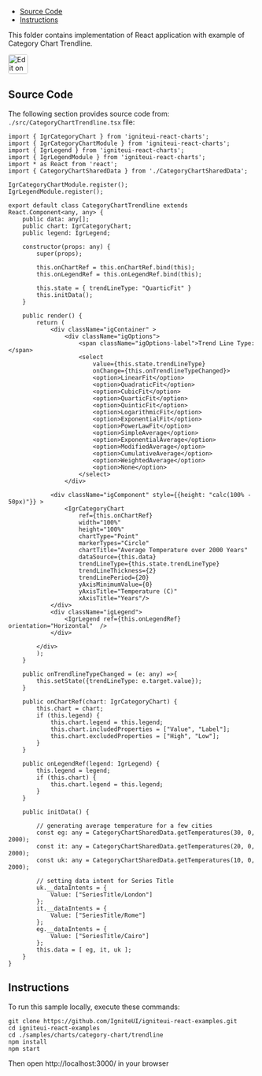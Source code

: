 <!-- NOTE: do not change this file because it will be auto re-generated from template file: -->
<!-- https://github.com/IgniteUI/igniteui-react-examples/tree/master/templates/sample/ReadMe.md -->

<!-- ## Table of Contents -->
<!-- - [Sample Preview](#Sample-Preview) -->
- [Source Code](#Source-Code)
- [Instructions](#Instructions)

This folder contains implementation of React application with example of Category Chart Trendline.
<!-- in the Category Chart component -->
<!-- [Category Chart](https://infragistics.com/Reactsite/components/category-chart.html) -->

<html lang="en" xmlns="http://www.w3.org/1999/xhtml">
    <body>
        <a target="_blank" href="https://codesandbox.io/s/github/IgniteUI/igniteui-react-examples/tree/master/samples/charts/category-chart/trendline?fontsize=14&hidenavigation=1&theme=dark&view=preview&file=/src/CategoryChartTrendline.tsx" rel="noopener noreferrer">
            <img height="40px" style="border-radius: 0.25rem" alt="Edit on CodeSandbox" src="https://static.infragistics.com/xplatform/images/sandbox/code.png"/>
        </a>
        <!-- <a target="_blank"
href="https://codesandbox.io/s/github/IgniteUI/igniteui-react-examples/tree/master/samples/maps/geo-map/binding-csv-points?fontsize=14&hidenavigation=1&theme=dark&view=preview">
            <img alt="Edit Sample" src="https://codesandbox.io/static/img/play-codesandbox.svg"/>
        </a> -->
        <!-- <a target="_blank" style="margin-left: 0.5rem"
href="https://codesandbox.io/embed/github/IgniteUI/igniteui-react-examples/tree/master/samples/charts/category-chart/trendline?fontsize=14&hidenavigation=1&theme=dark&view=preview&file=/src/CategoryChartTrendline.tsx">
            <img height="40px" style="border-radius: 5px" alt="View on CodeSandbox" src="https://static.infragistics.com/xplatform/images/sandbox/view.png"/>
        </a> -->
        <!-- <a target="_blank"
href="https://codesandbox.io/embed/github/IgniteUI/igniteui-react-examples/tree/master/samples/maps/geo-map/binding-csv-points?fontsize=14&hidenavigation=1&theme=dark&view=preview">
            <img alt="View on CodeSandbox" src="https://static.infragistics.com/xplatform/images/sandbox/view.png"/>
        </a>
https://codesandbox.io/embed/react-treemap-overview-rtb45
https://codesandbox.io/static/img/play-codesandbox.svg
https://codesandbox.io/embed/react-treemap-overview-rtb45?view=browser -->
    </body>
</html>

<!-- ## Sample Preview -->

<!-- <iframe
  src="https://codesandbox.io/embed/github/IgniteUI/igniteui-react-examples/tree/master/samples/charts/category-chart/trendline?fontsize=14&hidenavigation=1&theme=dark&view=preview&file=/src/CategoryChartTrendline.tsx"
  style="width:100%; height:400px; border:0; border-radius: 4px; overflow:hidden;"
  allow="accelerometer; ambient-light-sensor; camera; encrypted-media; geolocation; gyroscope; hid; microphone; midi; payment; usb; vr"
  sandbox="allow-forms allow-modals allow-popups allow-presentation allow-same-origin allow-scripts"
></iframe> -->

## Source Code

The following section provides source code from:
`./src/CategoryChartTrendline.tsx` file:

```tsx
import { IgrCategoryChart } from 'igniteui-react-charts';
import { IgrCategoryChartModule } from 'igniteui-react-charts';
import { IgrLegend } from 'igniteui-react-charts';
import { IgrLegendModule } from 'igniteui-react-charts';
import * as React from 'react';
import { CategoryChartSharedData } from './CategoryChartSharedData';

IgrCategoryChartModule.register();
IgrLegendModule.register();

export default class CategoryChartTrendline extends React.Component<any, any> {
    public data: any[];
    public chart: IgrCategoryChart;
    public legend: IgrLegend;

    constructor(props: any) {
        super(props);

        this.onChartRef = this.onChartRef.bind(this);
        this.onLegendRef = this.onLegendRef.bind(this);

        this.state = { trendLineType: "QuarticFit" }
        this.initData();
    }

    public render() {
        return (
            <div className="igContainer" >
                <div className="igOptions">
                    <span className="igOptions-label">Trend Line Type: </span>
                    <select
                        value={this.state.trendLineType}
                        onChange={this.onTrendlineTypeChanged}>
                        <option>LinearFit</option>
                        <option>QuadraticFit</option>
                        <option>CubicFit</option>
                        <option>QuarticFit</option>
                        <option>QuinticFit</option>
                        <option>LogarithmicFit</option>
                        <option>ExponentialFit</option>
                        <option>PowerLawFit</option>
                        <option>SimpleAverage</option>
                        <option>ExponentialAverage</option>
                        <option>ModifiedAverage</option>
                        <option>CumulativeAverage</option>
                        <option>WeightedAverage</option>
                        <option>None</option>
                    </select>
                </div>

            <div className="igComponent" style={{height: "calc(100% - 50px)"}} >
                <IgrCategoryChart
                    ref={this.onChartRef}
                    width="100%"
                    height="100%"
                    chartType="Point"
                    markerTypes="Circle"
                    chartTitle="Average Temperature over 2000 Years"
                    dataSource={this.data}
                    trendLineType={this.state.trendLineType}
                    trendLineThickness={2}
                    trendLinePeriod={20}
                    yAxisMinimumValue={0}
                    yAxisTitle="Temperature (C)"
                    xAxisTitle="Years"/>
            </div>
            <div className="igLegend">
                <IgrLegend ref={this.onLegendRef} orientation="Horizontal"  />
            </div>

        </div>
        );
    }

    public onTrendlineTypeChanged = (e: any) =>{
        this.setState({trendLineType: e.target.value});
    }

    public onChartRef(chart: IgrCategoryChart) {
        this.chart = chart;
        if (this.legend) {
            this.chart.legend = this.legend;
            this.chart.includedProperties = ["Value", "Label"];
            this.chart.excludedProperties = ["High", "Low"];
        }
    }

    public onLegendRef(legend: IgrLegend) {
        this.legend = legend;
        if (this.chart) {
            this.chart.legend = this.legend;
        }
    }

    public initData() {

        // generating average temperature for a few cities
        const eg: any = CategoryChartSharedData.getTemperatures(30, 0, 2000);
        const it: any = CategoryChartSharedData.getTemperatures(20, 0, 2000);
        const uk: any = CategoryChartSharedData.getTemperatures(10, 0, 2000);

        // setting data intent for Series Title
        uk.__dataIntents = {
            Value: ["SeriesTitle/London"]
        };
        it.__dataIntents = {
            Value: ["SeriesTitle/Rome"]
        };
        eg.__dataIntents = {
            Value: ["SeriesTitle/Cairo"]
        };
        this.data = [ eg, it, uk ];
    }
}

```

## Instructions
To run this sample locally, execute these commands:

```
git clone https://github.com/IgniteUI/igniteui-react-examples.git
cd igniteui-react-examples
cd ./samples/charts/category-chart/trendline
npm install
npm start

```

Then open http://localhost:3000/ in your browser

